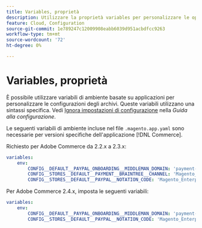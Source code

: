```yaml
---
title: Variables, proprietà
description: Utilizzare la proprietà variables per personalizzare le opzioni di configurazione dell'archivio per l'applicazione  [!DNL Commerce] .
feature: Cloud, Configuration
source-git-commit: 1e789247c12009908eabb6039d951acbdfcc9263
workflow-type: tm+mt
source-wordcount: '72'
ht-degree: 0%

---
```


# Variables, proprietà

È possibile utilizzare variabili di ambiente basate su applicazioni per personalizzare le configurazioni degli archivi. Queste variabili utilizzano una sintassi specifica. Vedi [Ignora impostazioni di configurazione](https://experienceleague.adobe.com/docs/commerce-operations/configuration-guide/paths/override-config-settings.html) nella _Guida alla configurazione_.

Le seguenti variabili di ambiente incluse nel file `.magento.app.yaml` sono necessarie per versioni specifiche dell&#39;applicazione [!DNL Commerce].

Richiesto per Adobe Commerce da 2.2.x a 2.3.x:

```yaml
variables:
    env:
        CONFIG__DEFAULT__PAYPAL_ONBOARDING__MIDDLEMAN_DOMAIN: 'payment-broker.magento.com'
        CONFIG__STORES__DEFAULT__PAYMENT__BRAINTREE__CHANNEL: 'Magento_Enterprise_Cloud_BT'
        CONFIG__STORES__DEFAULT__PAYPAL__NOTATION_CODE: 'Magento_Enterprise_Cloud'
```

Per Adobe Commerce 2.4.x, imposta le seguenti variabili:

```yaml
variables:
    env:
        CONFIG__DEFAULT__PAYPAL_ONBOARDING__MIDDLEMAN_DOMAIN: 'payment-broker.magento.com'
        CONFIG__STORES__DEFAULT__PAYPAL__NOTATION_CODE: 'Magento_Enterprise_Cloud'
```
